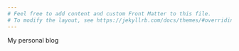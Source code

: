 ```yaml
---
# Feel free to add content and custom Front Matter to this file.
# To modify the layout, see https://jekyllrb.com/docs/themes/#overriding-theme-defaults
---
```


My personal blog


